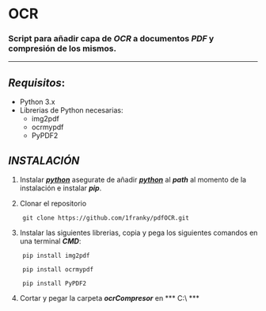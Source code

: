 # OCR 

### Script  para añadir capa de ***OCR*** a documentos ***PDF*** y compresión de los mismos.

--- 

## *Requisitos*:

* Python 3.x 
* Librerias de Python necesarias:
    * img2pdf
    * ocrmypdf
    * PyPDF2


## *INSTALACIÓN*

1. Instalar ***[python](https://www.python.org/downloads/)*** asegurate de añadir ***[python](https://www.python.org/downloads/)***  al ***path*** al momento de la instalación e instalar ***pip***.

2. Clonar el repositorio
```  
    git clone https://github.com/1franky/pdfOCR.git
```  
3. Instalar las siguientes librerias, copia y pega los siguientes comandos en una terminal ***CMD***:

```  
    pip install img2pdf 
```  
```  
    pip install ocrmypdf
```  
```  
    pip install PyPDF2
```

4. Cortar y pegar la carpeta ***ocrCompresor*** en  *** C:\ ***



